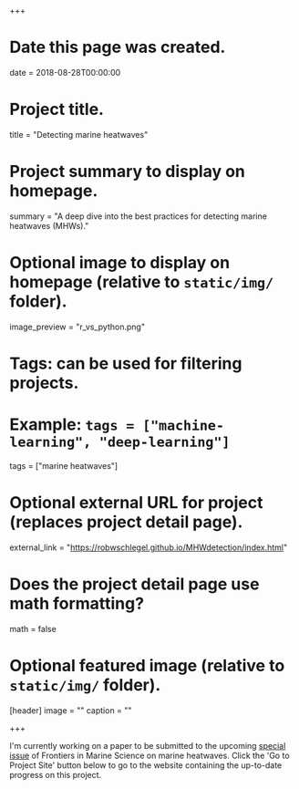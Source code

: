 +++
# Date this page was created.
date = 2018-08-28T00:00:00

# Project title.
title = "Detecting marine heatwaves"

# Project summary to display on homepage.
summary = "A deep dive into the best practices for detecting marine heatwaves (MHWs)."

# Optional image to display on homepage (relative to `static/img/` folder).
image_preview = "r_vs_python.png"

# Tags: can be used for filtering projects.
# Example: `tags = ["machine-learning", "deep-learning"]`
tags = ["marine heatwaves"]

# Optional external URL for project (replaces project detail page).
external_link = "https://robwschlegel.github.io/MHWdetection/index.html"

# Does the project detail page use math formatting?
math = false

# Optional featured image (relative to `static/img/` folder).
[header]
image = ""
caption = ""

+++

I'm currently working on a paper to be submitted to the upcoming [special issue](https://www.frontiersin.org/research-topics/7980/advances-in-understanding-marine-heatwaves-and-their-impacts#overview) of Frontiers in Marine Science on marine heatwaves. Click the 'Go to Project Site' button below to go to the website containing the up-to-date progress on this project.
